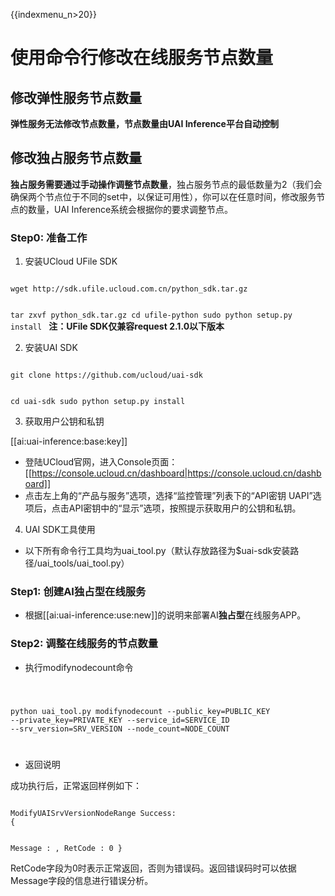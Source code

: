 {{indexmenu_n>20}}

# 使用命令行修改在线服务节点数量

##  修改弹性服务节点数量
**弹性服务无法修改节点数量，节点数量由UAI Inference平台自动控制**

## 修改独占服务节点数量
**独占服务需要通过手动操作调整节点数量**，独占服务节点的最低数量为2（我们会确保两个节点位于不同的set中，以保证可用性），你可以在任意时间，修改服务节点的数量，UAI Inference系统会根据你的要求调整节点。

### Step0: 准备工作

1.  安装UCloud UFile SDK  

<code>
wget http://sdk.ufile.ucloud.com.cn/python_sdk.tar.gz

tar zxvf python_sdk.tar.gz
cd ufile-python
sudo python setup.py install
</code>
**注：UFile SDK仅兼容request 2.1.0以下版本**

2. 安装UAI SDK

<code>
git clone https://github.com/ucloud/uai-sdk

cd uai-sdk
sudo python setup.py install
</code>

3. 获取用户公钥和私钥 

[[ai:uai-inference:base:key]]
  * 登陆UCloud官网，进入Console页面：[[https://console.ucloud.cn/dashboard|https://console.ucloud.cn/dashboard]]
  * 点击左上角的“产品与服务”选项，选择“监控管理”列表下的“API密钥 UAPI”选项后，点击API密钥中的“显示”选项，按照提示获取用户的公钥和私钥。

4. UAI SDK工具使用

  * 以下所有命令行工具均为uai_tool.py（默认存放路径为$uai-sdk安装路径/uai\_tools/uai\_tool.py）

### Step1: 创建AI独占型在线服务 ###

* 根据[[ai:uai-inference:use:new]]的说明来部署AI**独占型**在线服务APP。

### Step2: 调整在线服务的节点数量

* 执行modifynodecount命令

<code>

python uai_tool.py modifynodecount --public_key=PUBLIC_KEY --private_key=PRIVATE_KEY --service_id=SERVICE_ID --srv_version=SRV_VERSION --node_count=NODE_COUNT

</code>

  * 返回说明

成功执行后，正常返回样例如下：

<code>
ModifyUAISrvVersionNodeRange Success:
{

Message : ,
RetCode : 0
}
</code>

RetCode字段为0时表示正常返回，否则为错误码。返回错误码时可以依据Message字段的信息进行错误分析。

